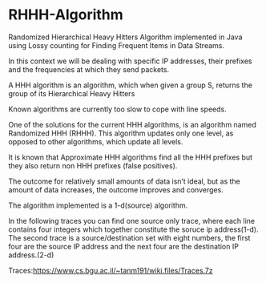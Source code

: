 # RHHH-Algorithm
Randomized Hierarchical Heavy Hitters Algorithm implemented in Java using Lossy counting for Finding Frequent Items in Data Streams.

In this context we will be dealing with specific IP addresses, their prefixes and the frequencies at which they send packets.

A HHH algorithm is an algorithm, which when given a group S, returns the group of its Hierarchical Heavy Hitters

Known algorithms are currently too slow to cope with line speeds. 

One of the solutions for the current HHH algorithms, is an algorithm named Randomized HHH (RHHH). This algorithm updates only one level, as opposed to other algorithms, which update all levels.

It is known that Approximate HHH algorithms find all the HHH prefixes but they also return non HHH prefixes (false positives).

The outcome for relatively small amounts of data isn’t ideal, but as the amount of data increases, the outcome improves and converges.

The algorithm implemented is a 1-d(source) algorithm. 

In the following traces you can find one source only trace, where each line contains four integers which together constitute the soruce ip address(1-d). The second trace is a source/destination set with eight numbers, the first four are the source IP address and the next four are the destination IP address.(2-d)

Traces:https://www.cs.bgu.ac.il/~tanm191/wiki.files/Traces.7z
